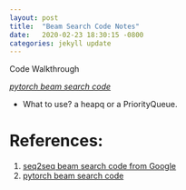 ```yaml
---
layout: post
title:  "Beam Search Code Notes"
date:   2020-02-23 18:30:15 -0800
categories: jekyll update
---
```


Code Walkthrough

*[pytorch beam search code](https://github.com/google/seq2seq/blob/master/seq2seq/inference/beam_search.py)*
- What to use? a heapq or a PriorityQueue.


# References:
1. [seq2seq beam search code from Google](https://github.com/google/seq2seq/blob/master/seq2seq/inference/beam_search.py)
2. [pytorch beam search code](https://github.com/eladhoffer/seq2seq.pytorch/blob/master/seq2seq/tools/beam_search.py)
